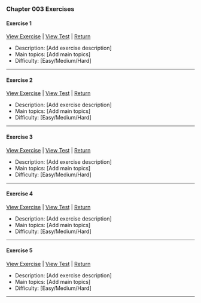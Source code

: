 ﻿### Chapter 003 Exercises

#### Exercise 1

[View Exercise](Chapter003Exercise1.java) | [View Test](../../../test/java/Chapter003/Chapter003Exercise1Test.java) | [Return](../../../../README.md)

- Description: [Add exercise description]
- Main topics: [Add main topics]
- Difficulty: [Easy/Medium/Hard]

---
#### Exercise 2

[View Exercise](Chapter003Exercise2.java) | [View Test](../../../test/java/Chapter003/Chapter003Exercise2Test.java) | [Return](../../../../README.md)

- Description: [Add exercise description]
- Main topics: [Add main topics]
- Difficulty: [Easy/Medium/Hard]

---
#### Exercise 3

[View Exercise](Chapter003Exercise3.java) | [View Test](../../../test/java/Chapter003/Chapter003Exercise3Test.java) | [Return](../../../../README.md)

- Description: [Add exercise description]
- Main topics: [Add main topics]
- Difficulty: [Easy/Medium/Hard]

---
#### Exercise 4

[View Exercise](Chapter003Exercise4.java) | [View Test](../../../test/java/Chapter003/Chapter003Exercise4Test.java) | [Return](../../../../README.md)

- Description: [Add exercise description]
- Main topics: [Add main topics]
- Difficulty: [Easy/Medium/Hard]

---
#### Exercise 5

[View Exercise](Chapter003Exercise5.java) | [View Test](../../../test/java/Chapter003/Chapter003Exercise5Test.java) | [Return](../../../../README.md)

- Description: [Add exercise description]
- Main topics: [Add main topics]
- Difficulty: [Easy/Medium/Hard]

---
